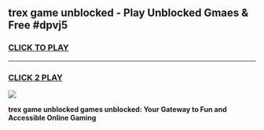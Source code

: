 
## trex game unblocked - Play Unblocked Gmaes & Free #dpvj5
<h3>
<a href="https://news.freeplayer.one?title=trex_game_unblocked&ref=03M">CLICK TO PLAY</a></h3>
<hr>

<h3>
<a href="https://news.freeplayer.one?title=trex_game_unblocked&ref=03M">CLICK 2 PLAY</a>
  
</h3>

<a href="https://news.freeplayer.one?title=trex_game_unblocked&ref=03M"><img src="https://clearcache.store/games.png"></a>


**trex game unblocked games unblocked: Your Gateway to Fun and Accessible Online Gaming**

